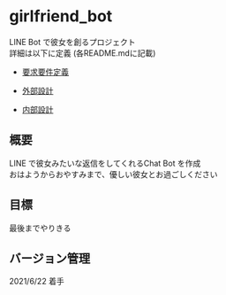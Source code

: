 # girlfriend_bot  
LINE Bot で彼女を創るプロジェクト  
詳細は以下に定義 (各README.mdに記載)  

* [要求要件定義]()  

* [外部設計]()  

* [内部設計]()  

## 概要  
LINE で彼女みたいな返信をしてくれるChat Bot を作成  
おはようからおやすみまで、優しい彼女とお過ごしください  

## 目標  
最後までやりきる  

## バージョン管理  
2021/6/22 着手
